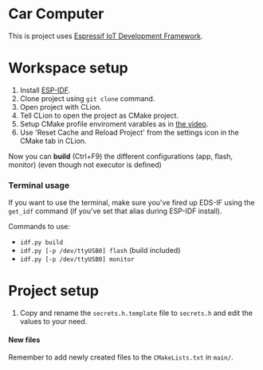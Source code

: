 Car Computer
====================

This is project uses [Espressif IoT Development Framework](https://github.com/espressif/esp-idf).

# Workspace setup

1. Install [ESP-IDF](https://docs.espressif.com/projects/esp-idf/en/v4.4.1/esp32/get-started/index.html#get-started).
2. Clone project using `git clone` command.
3. Open project with CLion.
4. Tell CLion to open the project as CMake project.
5. Setup CMake profile enviroment varables as in [the video](https://www.youtube.com/watch?v=M6fa7tzZdLw&t=162s).
6. Use 'Reset Cache and Reload Project' from the settings icon in the CMake tab in CLion.

Now you can **build** (Ctrl+F9) the different configurations (app, flash, monitor) (even though not executor is defined)

### Terminal usage

If you want to use the terminal, make sure you've fired up EDS-IF using the `get_idf` command (if you've set that alias during ESP-IDF install).

Commands to use:
- `idf.py build`
- `idf.py [-p /dev/ttyUSB0] flash` (build included)
- `idf.py [-p /dev/ttyUSB0] monitor`


# Project setup

1. Copy and rename the `secrets.h.template` file to `secrets.h` and edit the values to your need.

#### New files

Remember to add newly created files to the `CMakeLists.txt` in `main/`.
